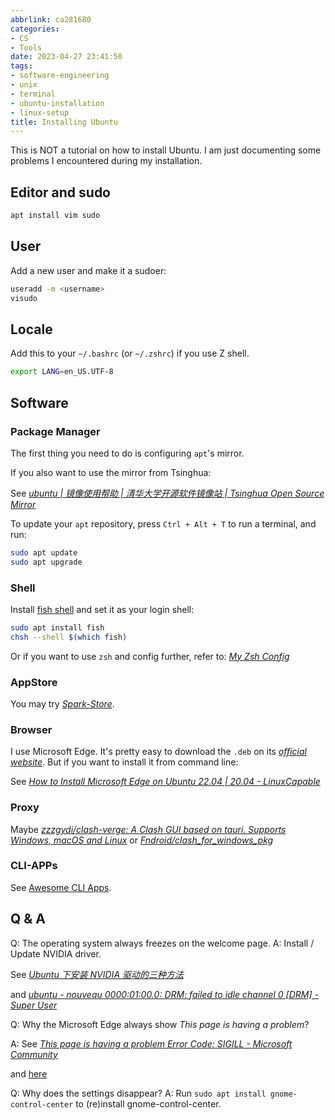 ```yaml
---
abbrlink: ca281680
categories:
- CS
- Tools
date: 2023-04-27 23:41:50
tags:
- software-engineering
- unix
- terminal
- ubuntu-installation
- linux-setup
title: Installing Ubuntu
---
```


This is NOT a tutorial on how to install Ubuntu. I am just documenting some problems I encountered during my installation.

<!--more-->

## Editor and sudo

```bash
apt install vim sudo
```

## User

Add a new user and make it a sudoer:

```bash
useradd -m <username>
visudo
```

## Locale

Add this to your `~/.bashrc` (or `~/.zshrc`) if you use Z shell.

```bash
export LANG=en_US.UTF-8
```

## Software

### Package Manager

The first thing you need to do is configuring `apt`'s mirror.

If you also want to use the mirror from Tsinghua:

See _[ubuntu | 镜像使用帮助 | 清华大学开源软件镜像站 | Tsinghua Open Source Mirror](https://mirrors.tuna.tsinghua.edu.cn/help/ubuntu/)_

To update your `apt` repository, press `Ctrl + Alt + T` to run a terminal, and run:

```bash
sudo apt update
sudo apt upgrade
```

### Shell

Install [fish shell](https://fishshell.com/) and set it as your login shell:

```bash
sudo apt install fish
chsh --shell $(which fish)
```

Or if you want to use `zsh` and config further, refer to: _[My Zsh Config](posts/3e5630f.html)_

### AppStore

You may try _[Spark-Store](https://gitee.com/deepin-community-store/spark-store)_.

### Browser

I use Microsoft Edge. It's pretty easy to download the `.deb` on its _[official website](https://www.microsoft.com/en-us/edge/download)_. But if you want to install it from command line:

See _[How to Install Microsoft Edge on Ubuntu 22.04 | 20.04 - LinuxCapable](https://www.linuxcapable.com/how-to-install-microsoft-edge-on-ubuntu-linux/)_

### Proxy

Maybe _[zzzgydi/clash-verge: A Clash GUI based on tauri. Supports Windows, macOS and Linux](https://github.com/zzzgydi/clash-verge)_ or _[Fndroid/clash_for_windows_pkg](https://github.com/Fndroid/clash_for_windows_pkg)_

### CLI-APPs

See [Awesome CLI Apps](/posts/d64ccd8c.html).

## Q & A

Q: The operating system always freezes on the welcome page.
A: Install / Update NVIDIA driver.

See _[Ubuntu 下安装 NVIDIA 驱动的三种方法](https://www.cnblogs.com/Leozi/p/13281224.html)_

and _[ubuntu - nouveau 0000:01:00.0: DRM: failed to idle channel 0 [DRM] - Super User](https://superuser.com/questions/1750975/nouveau-00000100-0-drm-failed-to-idle-channel-0-drm)_

Q: Why the Microsoft Edge always show _This page is having a problem_?

A: See _[This page is having a problem Error Code: SIGILL - Microsoft Community](https://answers.microsoft.com/en-us/microsoftedge/forum/all/this-page-is-having-a-problem-error-code-sigill/e2a09ac0-f243-40cb-a235-41abb2148f07)_

and [here](https://www.linuxcapable.com/how-to-install-microsoft-edge-on-ubuntu-linux/)

Q: Why does the settings disappear?
A: Run `sudo apt install gnome-control-center` to (re)install gnome-control-center.